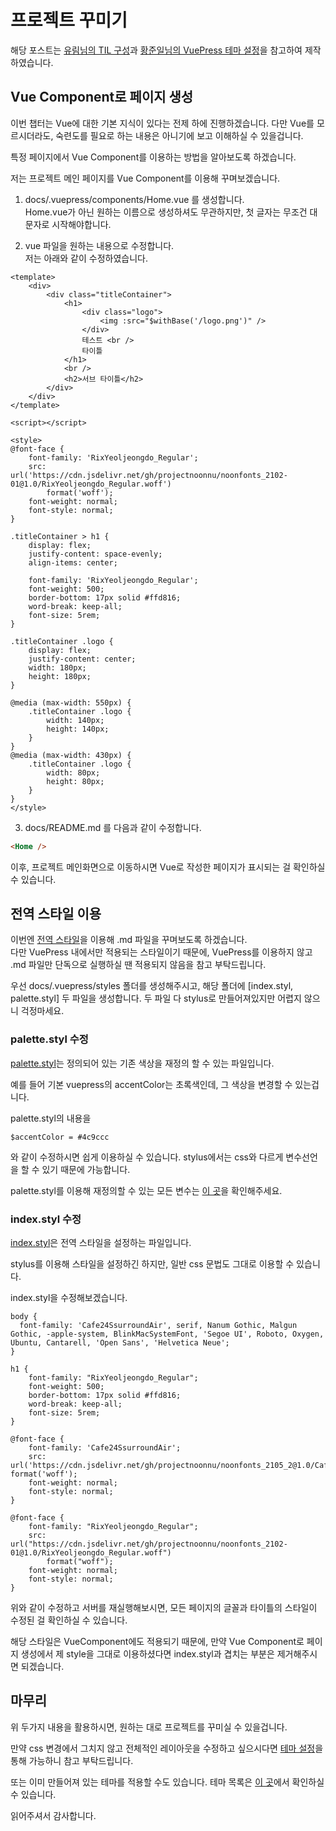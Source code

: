# 프로젝트 꾸미기

해당 포스트는 [유림님의 TIL 구성](http://milooy.github.io/TIL/)과 [황준일님의 VuePress 테마 설정](https://junilhwang.github.io/TIL/Vuepress/Theme/#theme-eject)을 참고하여 제작하였습니다.

## Vue Component로 페이지 생성

이번 챕터는 Vue에 대한 기본 지식이 있다는 전제 하에 진행하겠습니다.
다만 Vue를 모르시더라도, 숙련도를 필요로 하는 내용은 아니기에 보고 이해하실 수 있을겁니다.

특정 페이지에서 Vue Component를 이용하는 방법을 알아보도록 하겠습니다.

저는 프로젝트 메인 페이지를 Vue Component를 이용해 꾸며보겠습니다.

1. docs/.vuepress/components/Home.vue 를 생성합니다.  
   Home.vue가 아닌 원하는 이름으로 생성하셔도 무관하지만, 첫 글자는 무조건 대문자로 시작해야합니다.

2. vue 파일을 원하는 내용으로 수정합니다.  
   저는 아래와 같이 수정하였습니다.

```vue
<template>
	<div>
		<div class="titleContainer">
			<h1>
				<div class="logo">
					<img :src="$withBase('/logo.png')" />
				</div>
				테스트 <br />
				타이틀
			</h1>
			<br />
			<h2>서브 타이틀</h2>
		</div>
	</div>
</template>

<script></script>

<style>
@font-face {
	font-family: 'RixYeoljeongdo_Regular';
	src: url('https://cdn.jsdelivr.net/gh/projectnoonnu/noonfonts_2102-01@1.0/RixYeoljeongdo_Regular.woff')
		format('woff');
	font-weight: normal;
	font-style: normal;
}

.titleContainer > h1 {
	display: flex;
	justify-content: space-evenly;
	align-items: center;

	font-family: 'RixYeoljeongdo_Regular';
	font-weight: 500;
	border-bottom: 17px solid #ffd816;
	word-break: keep-all;
	font-size: 5rem;
}

.titleContainer .logo {
	display: flex;
	justify-content: center;
	width: 180px;
	height: 180px;
}

@media (max-width: 550px) {
	.titleContainer .logo {
		width: 140px;
		height: 140px;
	}
}
@media (max-width: 430px) {
	.titleContainer .logo {
		width: 80px;
		height: 80px;
	}
}
</style>
```

3. docs/README.md 를 다음과 같이 수정합니다.

```md
<Home />
```

이후, 프로젝트 메인화면으로 이동하시면 Vue로 작성한 페이지가 표시되는 걸 확인하실 수 있습니다.

## 전역 스타일 이용

이번엔 [전역 스타일](https://vuepress.vuejs.org/config/#styling)을 이용해 .md 파일을 꾸며보도록 하겠습니다.  
다만 VuePress 내에서만 적용되는 스타일이기 때문에, VuePress를 이용하지 않고 .md 파일만 단독으로 실행하실 땐 적용되지 않음을 참고 부탁드립니다.

우선 docs/.vuepress/styles 폴더를 생성해주시고, 해당 폴더에 [index.styl, palette.styl] 두 파일을 생성합니다.
두 파일 다 stylus로 만들어져있지만 어렵지 않으니 걱정마세요.

### palette.styl 수정

[palette.styl](https://vuepress.vuejs.org/config/#palette-styl)는 정의되어 있는 기존 색상을 재정의 할 수 있는 파일입니다.

예를 들어 기본 vuepress의 accentColor는 초록색인데, 그 색상을 변경할 수 있는겁니다.

palette.styl의 내용을

```stylus
$accentColor = #4c9ccc
```

와 같이 수정하시면 쉽게 이용하실 수 있습니다.
stylus에서는 css와 다르게 변수선언을 할 수 있기 때문에 가능합니다.

palette.styl를 이용해 재정의할 수 있는 모든 변수는 [이 곳](https://github.com/vuejs/vuepress/blob/master/packages/@vuepress/core/lib/client/style/config.styl)을 확인해주세요.

### index.styl 수정

[index.styl](https://vuepress.vuejs.org/config/#index-styl)은 전역 스타일을 설정하는 파일입니다.

stylus를 이용해 스타일을 설정하긴 하지만, 일반 css 문법도 그대로 이용할 수 있습니다.

index.styl을 수정해보겠습니다.

```stylus
body {
  font-family: 'Cafe24SsurroundAir', serif, Nanum Gothic, Malgun Gothic, -apple-system, BlinkMacSystemFont, 'Segoe UI', Roboto, Oxygen, Ubuntu, Cantarell, 'Open Sans', 'Helvetica Neue';
}

h1 {
	font-family: "RixYeoljeongdo_Regular";
	font-weight: 500;
	border-bottom: 17px solid #ffd816;
	word-break: keep-all;
	font-size: 5rem;
}

@font-face {
    font-family: 'Cafe24SsurroundAir';
    src: url('https://cdn.jsdelivr.net/gh/projectnoonnu/noonfonts_2105_2@1.0/Cafe24SsurroundAir.woff') format('woff');
    font-weight: normal;
    font-style: normal;
}

@font-face {
	font-family: "RixYeoljeongdo_Regular";
	src: url("https://cdn.jsdelivr.net/gh/projectnoonnu/noonfonts_2102-01@1.0/RixYeoljeongdo_Regular.woff")
		format("woff");
	font-weight: normal;
	font-style: normal;
}
```

위와 같이 수정하고 서버를 재실행해보시면, 모든 페이지의 글꼴과 타이틀의 스타일이 수정된 걸 확인하실 수 있습니다.

해당 스타일은 VueComponent에도 적용되기 때문에, 만약 Vue Component로 페이지 생성에서 제 style을 그대로 이용하셨다면 index.styl과 겹치는 부분은 제거해주시면 되겠습니다.

## 마무리

위 두가지 내용을 활용하시면, 원하는 대로 프로젝트를 꾸미실 수 있을겁니다.

만약 css 변경에서 그치지 않고 전체적인 레이아웃을 수정하고 싶으시다면 [테마 설정](https://vuepress.vuejs.org/theme/)을 통해 가능하니 참고 부탁드립니다.   

또는 이미 만들어져 있는 테마를 적용할 수도 있습니다. 테마 목록은 [이 곳](https://github.com/vuepress/awesome-vuepress#themes)에서 확인하실 수 있습니다.

읽어주셔서 감사합니다.